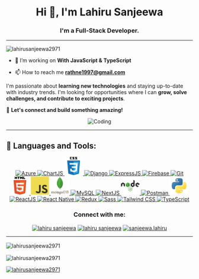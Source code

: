 <h1 align="center">Hi 👋, I'm Lahiru Sanjeewa</h1>
<h3 align="center">I'm a Full-Stack Developer.</h3>

---

<p align="left"> <img src="https://komarev.com/ghpvc/?username=lahirusanjeewa2971&label=Profile%20views&color=0e75b6&style=flat" alt="lahirusanjeewa2971" /> </p>

- 🔭 I’m working on **With JavaScript & TypeScript**

- 📫 How to reach me **rathne1997@gmail.com**

I'm passionate about **learning new technologies** and staying up-to-date with industry trends. I'm looking for opportunities where I can **grow, solve challenges, and contribute to exciting projects**.  

🚀 **Let's connect and build something amazing!**  

<p align="center">
  <img src="https://raw.githubusercontent.com/hasibul-hasan-shuvo/hasibul-hasan-shuvo/main/images/coding-boy.gif" alt="Coding" width="400"/>
</p>

---

## 🚀 Languages and Tools:

<p align="center">
  <a href="https://azure.microsoft.com/en-in/" target="_blank"> 
    <img src="https://github.com/Scar1109/skill-icons/blob/main/icons/Azure-Dark.svg" alt="Azure" width="50"/>
  </a> 
  <a href="https://www.chartjs.org" target="_blank">
    <img src="https://www.chartjs.org/media/logo-title.svg" alt="ChartJS" width="50"/>
  </a> 
  <a href="https://www.w3schools.com/css/" target="_blank">
    <img src="https://raw.githubusercontent.com/devicons/devicon/master/icons/css3/css3-original-wordmark.svg" alt="CSS3" width="50"/>
  </a>
  <a href="https://www.djangoproject.com/" target="_blank">
    <img src="https://cdn.worldvectorlogo.com/logos/django.svg" alt="Django" width="50"/>
  </a>
  <a href="https://expressjs.com" target="_blank">
    <img src="https://github.com/Scar1109/skill-icons/blob/main/icons/ExpressJS-Dark.svg" alt="ExpressJS" width="50"/>
  </a>
  <a href="https://firebase.google.com/" target="_blank">
    <img src="https://www.vectorlogo.zone/logos/firebase/firebase-icon.svg" alt="Firebase" width="50"/>
  </a>
  <a href="https://git-scm.com/" target="_blank">
    <img src="https://www.vectorlogo.zone/logos/git-scm/git-scm-icon.svg" alt="Git" width="50"/>
  </a>
  <a href="https://www.w3.org/html/" target="_blank">
    <img src="https://raw.githubusercontent.com/devicons/devicon/master/icons/html5/html5-original-wordmark.svg" alt="HTML5" width="50"/>
  </a>
  <a href="https://developer.mozilla.org/en-US/docs/Web/JavaScript" target="_blank">
    <img src="https://raw.githubusercontent.com/devicons/devicon/master/icons/javascript/javascript-original.svg" alt="JavaScript" width="50"/>
  </a>
  <a href="https://www.mongodb.com/" target="_blank">
    <img src="https://raw.githubusercontent.com/devicons/devicon/master/icons/mongodb/mongodb-original-wordmark.svg" alt="MongoDB" width="50"/>
  </a>
  <a href="https://www.mysql.com/" target="_blank">
    <img src="https://github.com/Scar1109/skill-icons/blob/main/icons/MySQL-Dark.svg" alt="MySQL" width="50"/>
  </a>
  <a href="https://nextjs.org/" target="_blank">
    <img src="https://cdn.worldvectorlogo.com/logos/nextjs-2.svg" alt="NextJS" width="50"/>
  </a>
  <a href="https://nodejs.org" target="_blank">
    <img src="https://raw.githubusercontent.com/devicons/devicon/master/icons/nodejs/nodejs-original-wordmark.svg" alt="NodeJS" width="50"/>
  </a>
  <a href="https://postman.com" target="_blank">
    <img src="https://www.vectorlogo.zone/logos/getpostman/getpostman-icon.svg" alt="Postman" width="50"/>
  </a>
  <a href="https://www.python.org" target="_blank">
    <img src="https://raw.githubusercontent.com/devicons/devicon/master/icons/python/python-original.svg" alt="Python" width="50"/>
  </a>
  <a href="https://reactjs.org/" target="_blank">
    <img src="https://github.com/Scar1109/skill-icons/blob/main/icons/React-Dark.svg" alt="ReactJS" width="50"/>
  </a>
  <a href="https://reactnative.dev/" target="_blank">
    <img src="https://reactnative.dev/img/header_logo.svg" alt="React Native" width="50"/>
  </a>
  <a href="https://redux.js.org" target="_blank">
    <img src="https://github.com/Scar1109/skill-icons/blob/main/icons/Redux.svg" alt="Redux" width="50"/>
  </a>
  <a href="https://sass-lang.com" target="_blank">
    <img src="https://github.com/Scar1109/skill-icons/blob/main/icons/Sass.svg" alt="Sass" width="50"/>
  </a>
  <a href="https://tailwindcss.com/" target="_blank">
    <img src="https://github.com/Scar1109/skill-icons/blob/main/icons/TailwindCSS-Dark.svg" alt="Tailwind CSS" width="50"/>
  </a>
  <a href="https://www.typescriptlang.org/" target="_blank">
    <img src="https://github.com/Scar1109/skill-icons/blob/main/icons/TypeScript.svg" alt="TypeScript" width="50"/>
  </a>
</p>


<h3 align="center">Connect with me:</h3>
<p align="center">
<a href="https://linkedin.com/in/lahiru sanjeewa" target="blank"><img align="center" src="https://github.com/Scar1109/skill-icons/blob/main/icons/LinkedIn.svg" alt="lahiru sanjeewa" height="30" width="40" /></a>
<a href="https://fb.com/lahiru sanjeewa" target="blank"><img align="center" src="https://raw.githubusercontent.com/rahuldkjain/github-profile-readme-generator/master/src/images/icons/Social/facebook.svg" alt="lahiru sanjeewa" height="30" width="40" /></a>
<a href="https://instagram.com/sanjeewa.lahiru" target="blank"><img align="center" src="https://raw.githubusercontent.com/rahuldkjain/github-profile-readme-generator/master/src/images/icons/Social/instagram.svg" alt="sanjeewa.lahiru" height="30" width="40" /></a>
</p>

---

<p><img align="center" src="https://github-readme-stats.vercel.app/api/top-langs?username=lahirusanjeewa2971&show_icons=true&locale=en&layout=compact" alt="lahirusanjeewa2971" /></p>

<p><img align="center" src="https://github-readme-streak-stats.herokuapp.com/?user=lahirusanjeewa2971&" alt="lahirusanjeewa2971" /></p>

<p align="left"> <a href="https://github.com/ryo-ma/github-profile-trophy"><img src="https://github-profile-trophy.vercel.app/?username=lahirusanjeewa2971" alt="lahirusanjeewa2971" /></a> </p>
